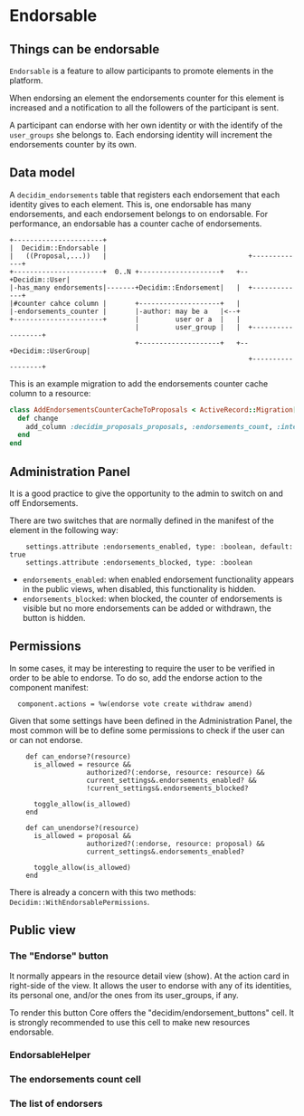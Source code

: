 # Endorsable

## Things can be endorsable

`Endorsable` is a feature to allow participants to promote elements in the platform.

When endorsing an element the endorsements counter for this element is increased and a notification to all the followers of the participant is sent.

A participant can endorse with her own identity or with the identify of the `user_groups` she belongs to. Each endorsing identity will increment the endorsements counter by its own.

## Data model

A `decidim_endorsements` table that registers each endorsement that each identity gives to each element. This is, one endorsable has many endorsements, and each endorsement belongs to on endorsable.
For performance, an endorsable has a counter cache of endorsements.

```
+----------------------+
|  Decidim::Endorsable |
|   ((Proposal,...))   |                                   +-------------+
+----------------------+  0..N +--------------------+   +--+Decidim::User|
|-has_many endorsements|-------+Decidim::Endorsement|   |  +-------------+
|#counter cahce column |       +--------------------+   |
|-endorsements_counter |       |-author: may be a   |<--+
+----------------------+       |         user or a  |   |
                               |         user_group |   |  +------------------+
                               +--------------------+   +--+Decidim::UserGroup|
                                                           +------------------+
```

This is an example migration to add the endorsements counter cache column to a resource:

```ruby
class AddEndorsementsCounterCacheToProposals < ActiveRecord::Migration[5.2]
  def change
    add_column :decidim_proposals_proposals, :endorsements_count, :integer, null: false, default: 0
  end
end

```

## Administration Panel

It is a good practice to give the opportunity to the admin to switch on and off Endorsements.

There are two switches that are normally defined in the manifest of the element in the following way:

```
    settings.attribute :endorsements_enabled, type: :boolean, default: true
    settings.attribute :endorsements_blocked, type: :boolean
```

- `endorsements_enabled`: when enabled endorsement functionality appears in the public views, when disabled, this functionality is hidden.
- `endorsements_blocked`: when blocked, the counter of endorsements is visible but no more endorsements can be added or withdrawn, the button is hidden.


## Permissions

In some cases, it may be interesting to require the user to be verified in order to be able to endorse. To do so, add the endorse action to the component manifest:
```
  component.actions = %w(endorse vote create withdraw amend)
```


Given that some settings have been defined in the Administration Panel, the most common will be to define some permissions to check if the user can or can not endorse.


```
    def can_endorse?(resource)
      is_allowed = resource &&
                   authorized?(:endorse, resource: resource) &&
                   current_settings&.endorsements_enabled? &&
                   !current_settings&.endorsements_blocked?

      toggle_allow(is_allowed)
    end

    def can_unendorse?(resource)
      is_allowed = proposal &&
                   authorized?(:endorse, resource: proposal) &&
                   current_settings&.endorsements_enabled?

      toggle_allow(is_allowed)
    end
```

There is already a concern with this two methods: `Decidim::WithEndorsablePermissions`.

## Public view

### The "Endorse" button
It normally appears in the resource detail view (show). At the action card in right-side of the view.
It allows the user to endorse with any of its identities, its personal one, and/or the ones from its user_groups, if any.

To render this button Core offers the "decidim/endorsement_buttons" cell. It is strongly recommended to use this cell to make new resources endorsable.

### EndorsableHelper


### The endorsements count cell
### The list of endorsers
